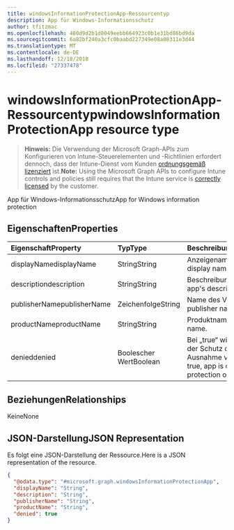 ```yaml
---
title: windowsInformationProtectionApp-Ressourcentyp
description: App für Windows-Informationsschutz
author: tfitzmac
ms.openlocfilehash: 480d9d2b1d8049eebb664923c0b1e31bd86bd9da
ms.sourcegitcommit: 6a82bf240a3cfc0baabd227349e08a08311e3d44
ms.translationtype: MT
ms.contentlocale: de-DE
ms.lasthandoff: 12/18/2018
ms.locfileid: "27337478"
---
```

# <a name="windowsinformationprotectionapp-resource-type"></a><span data-ttu-id="903b5-103">windowsInformationProtectionApp-Ressourcentyp</span><span class="sxs-lookup"><span data-stu-id="903b5-103">windowsInformationProtectionApp resource type</span></span>

> <span data-ttu-id="903b5-104">**Hinweis:** Die Verwendung der Microsoft Graph-APIs zum Konfigurieren von Intune-Steuerelementen und -Richtlinien erfordert dennoch, dass der Intune-Dienst vom Kunden [ordnungsgemäß lizenziert](https://go.microsoft.com/fwlink/?linkid=839381) ist.</span><span class="sxs-lookup"><span data-stu-id="903b5-104">**Note:** Using the Microsoft Graph APIs to configure Intune controls and policies still requires that the Intune service is [correctly licensed](https://go.microsoft.com/fwlink/?linkid=839381) by the customer.</span></span>

<span data-ttu-id="903b5-105">App für Windows-Informationsschutz</span><span class="sxs-lookup"><span data-stu-id="903b5-105">App for Windows information protection</span></span>
## <a name="properties"></a><span data-ttu-id="903b5-106">Eigenschaften</span><span class="sxs-lookup"><span data-stu-id="903b5-106">Properties</span></span>
|<span data-ttu-id="903b5-107">Eigenschaft</span><span class="sxs-lookup"><span data-stu-id="903b5-107">Property</span></span>|<span data-ttu-id="903b5-108">Typ</span><span class="sxs-lookup"><span data-stu-id="903b5-108">Type</span></span>|<span data-ttu-id="903b5-109">Beschreibung</span><span class="sxs-lookup"><span data-stu-id="903b5-109">Description</span></span>|
|:---|:---|:---|
|<span data-ttu-id="903b5-110">displayName</span><span class="sxs-lookup"><span data-stu-id="903b5-110">displayName</span></span>|<span data-ttu-id="903b5-111">String</span><span class="sxs-lookup"><span data-stu-id="903b5-111">String</span></span>|<span data-ttu-id="903b5-112">Anzeigename der App</span><span class="sxs-lookup"><span data-stu-id="903b5-112">App display name.</span></span>|
|<span data-ttu-id="903b5-113">description</span><span class="sxs-lookup"><span data-stu-id="903b5-113">description</span></span>|<span data-ttu-id="903b5-114">String</span><span class="sxs-lookup"><span data-stu-id="903b5-114">String</span></span>|<span data-ttu-id="903b5-115">Beschreibung der App</span><span class="sxs-lookup"><span data-stu-id="903b5-115">The app's description.</span></span>|
|<span data-ttu-id="903b5-116">publisherName</span><span class="sxs-lookup"><span data-stu-id="903b5-116">publisherName</span></span>|<span data-ttu-id="903b5-117">Zeichenfolge</span><span class="sxs-lookup"><span data-stu-id="903b5-117">String</span></span>|<span data-ttu-id="903b5-118">Name des Verlegers</span><span class="sxs-lookup"><span data-stu-id="903b5-118">The publisher name</span></span>|
|<span data-ttu-id="903b5-119">productName</span><span class="sxs-lookup"><span data-stu-id="903b5-119">productName</span></span>|<span data-ttu-id="903b5-120">String</span><span class="sxs-lookup"><span data-stu-id="903b5-120">String</span></span>|<span data-ttu-id="903b5-121">Produktname</span><span class="sxs-lookup"><span data-stu-id="903b5-121">The product name.</span></span>|
|<span data-ttu-id="903b5-122">denied</span><span class="sxs-lookup"><span data-stu-id="903b5-122">denied</span></span>|<span data-ttu-id="903b5-123">Boolescher Wert</span><span class="sxs-lookup"><span data-stu-id="903b5-123">Boolean</span></span>|<span data-ttu-id="903b5-124">Bei „true“ wird der App der Schutz oder eine Ausnahme verweigert.</span><span class="sxs-lookup"><span data-stu-id="903b5-124">If true, app is denied protection or exemption.</span></span>|

## <a name="relationships"></a><span data-ttu-id="903b5-125">Beziehungen</span><span class="sxs-lookup"><span data-stu-id="903b5-125">Relationships</span></span>
<span data-ttu-id="903b5-126">Keine</span><span class="sxs-lookup"><span data-stu-id="903b5-126">None</span></span>
## <a name="json-representation"></a><span data-ttu-id="903b5-127">JSON-Darstellung</span><span class="sxs-lookup"><span data-stu-id="903b5-127">JSON Representation</span></span>
<span data-ttu-id="903b5-128">Es folgt eine JSON-Darstellung der Ressource.</span><span class="sxs-lookup"><span data-stu-id="903b5-128">Here is a JSON representation of the resource.</span></span>
<!-- {
  "blockType": "resource",
  "@odata.type": "microsoft.graph.windowsInformationProtectionApp"
}
-->
``` json
{
  "@odata.type": "#microsoft.graph.windowsInformationProtectionApp",
  "displayName": "String",
  "description": "String",
  "publisherName": "String",
  "productName": "String",
  "denied": true
}
```



